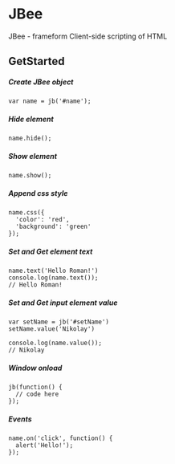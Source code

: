 # JBee
JBee - frameform Client-side scripting of HTML

## GetStarted
##### Create JBee object
```
var name = jb('#name');
```

##### Hide element
```
name.hide();
```

##### Show element
```
name.show();
```

##### Append css style
```
name.css({
  'color': 'red',
  'background': 'green'
});
```

##### Set and Get element text
```
name.text('Hello Roman!')
console.log(name.text());
// Hello Roman!
```

##### Set and Get input element value
```
var setName = jb('#setName')
setName.value('Nikolay')

console.log(name.value());
// Nikolay
```

##### Window onload
```
jb(function() {
  // code here
});
```

##### Events
```
name.on('click', function() {
  alert('Hello!');
});
```